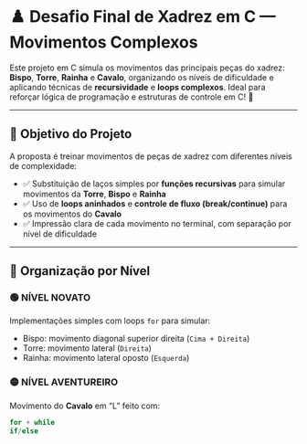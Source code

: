 # ♟️ Desafio Final de Xadrez em C — Movimentos Complexos

Este projeto em C simula os movimentos das principais peças do xadrez: **Bispo**, **Torre**, **Rainha** e **Cavalo**, organizando os níveis de dificuldade e aplicando técnicas de **recursividade** e **loops complexos**. Ideal para reforçar lógica de programação e estruturas de controle em C! 🚀

---

## 🎯 Objetivo do Projeto

A proposta é treinar movimentos de peças de xadrez com diferentes níveis de complexidade:

- ✅ Substituição de laços simples por **funções recursivas** para simular movimentos da **Torre**, **Bispo** e **Rainha**
- ✅ Uso de **loops aninhados** e **controle de fluxo (break/continue)** para os movimentos do **Cavalo**
- ✅ Impressão clara de cada movimento no terminal, com separação por nível de dificuldade

---

## 📌 Organização por Nível

### 🟢 **NÍVEL NOVATO**
Implementações simples com loops `for` para simular:

- Bispo: movimento diagonal superior direita (`Cima + Direita`)
- Torre: movimento lateral (`Direita`)
- Rainha: movimento lateral oposto (`Esquerda`)

### 🟡 **NÍVEL AVENTUREIRO**
Movimento do **Cavalo** em “L” feito com:

```c
for + while
if/else
